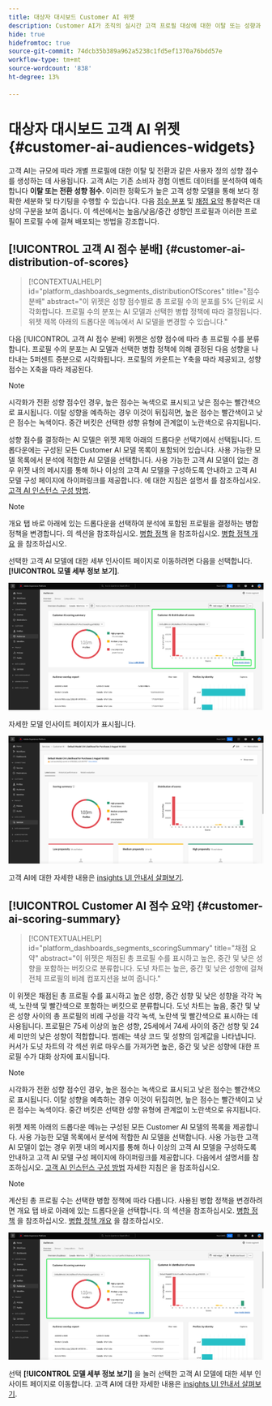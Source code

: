 ```yaml
---
title: 대상자 대시보드 Customer AI 위젯
description: Customer AI가 조직의 실시간 고객 프로필 대상에 대한 이탈 또는 성향과 관련된 중요한 통찰력을 제공하는 방법을 알아봅니다.
hide: true
hidefromtoc: true
source-git-commit: 74dcb35b389a962a5238c1fd5ef1370a76bdd57e
workflow-type: tm+mt
source-wordcount: '838'
ht-degree: 13%

---
```


# 대상자 대시보드 고객 AI 위젯 {#customer-ai-audiences-widgets}

고객 AI는 규모에 따라 개별 프로필에 대한 이탈 및 전환과 같은 사용자 정의 성향 점수를 생성하는 데 사용됩니다. 고객 AI는 기존 소비자 경험 이벤트 데이터를 분석하여 예측합니다 **이탈 또는 전환 성향 점수**. 이러한 정확도가 높은 고객 성향 모델을 통해 보다 정확한 세분화 및 타기팅을 수행할 수 있습니다. 다음 [점수 분포](#customer-ai-distribution-of-scores) 및 [채점 요약](#customer-ai-scoring-summary) 통찰력은 대상의 구분을 보여 줍니다. 이 섹션에서는 높음/낮음/중간 성향인 프로필과 이러한 프로필이 프로필 수에 걸쳐 배포되는 방법을 강조합니다.

<!-- 
THe links when required
* [[!UICONTROL Customer AI scoring summary]](#customer-ai-scoring-summary)
* [[!UICONTROL Customer AI distribution of scores]](#customer-ai-distribution-of-scores) 
-->

## [!UICONTROL 고객 AI 점수 분배] {#customer-ai-distribution-of-scores}

>[!CONTEXTUALHELP]
>id="platform_dashboards_segments_distributionOfScores"
>title="점수 분배"
>abstract="이 위젯은 성향 점수별로 총 프로필 수의 분포를 5% 단위로 시각화합니다. 프로필 수의 분포는 AI 모델과 선택한 병합 정책에 따라 결정됩니다. 위젯 제목 아래의 드롭다운 메뉴에서 AI 모델을 변경할 수 있습니다."

다음 [!UICONTROL 고객 AI 점수 분배] 위젯은 성향 점수에 따라 총 프로필 수를 분류합니다. 프로필 수의 분포는 AI 모델과 선택한 병합 정책에 의해 결정된 다음 성향을 나타내는 5퍼센트 증분으로 시각화됩니다. 프로필의 카운트는 Y축을 따라 제공되고, 성향 점수는 X축을 따라 제공된다.

>[!NOTE]
>
>시각화가 전환 성향 점수인 경우, 높은 점수는 녹색으로 표시되고 낮은 점수는 빨간색으로 표시됩니다. 이탈 성향을 예측하는 경우 이것이 뒤집히면, 높은 점수는 빨간색이고 낮은 점수는 녹색이다. 중간 버킷은 선택한 성향 유형에 관계없이 노란색으로 유지됩니다.

성향 점수를 결정하는 AI 모델은 위젯 제목 아래의 드롭다운 선택기에서 선택됩니다. 드롭다운에는 구성된 모든 Customer AI 모델 목록이 포함되어 있습니다. 사용 가능한 모델 목록에서 분석에 적합한 AI 모델을 선택합니다. 사용 가능한 고객 AI 모델이 없는 경우 위젯 내의 메시지를 통해 하나 이상의 고객 AI 모델을 구성하도록 안내하고 고객 AI 모델 구성 페이지에 하이퍼링크를 제공합니다. 에 대한 지침은 설명서 를 참조하십시오. [고객 AI 인스턴스 구성 방법](../../intelligent-services/customer-ai/user-guide/configure.md).

>[!NOTE]
>
>개요 탭 바로 아래에 있는 드롭다운을 선택하여 분석에 포함된 프로필을 결정하는 병합 정책을 변경합니다. 의 섹션을 참조하십시오. [병합 정책](#merge-policies) 을 참조하십시오. [병합 정책 개요](../../profile/merge-policies/overview.md) 을 참조하십시오.

선택한 고객 AI 모델에 대한 세부 인사이트 페이지로 이동하려면 다음을 선택합니다. **[!UICONTROL 모델 세부 정보 보기]**.

![을 사용하는 Experience Platform 대상 대시보드 [!UICONTROL 고객 AI 점수 분배] 위젯 및 [!UICONTROL 모델 세부 정보 보기] 강조 표시됨.](../images/segments/customer-ai-distribution-of-scores.png)

자세한 모델 인사이트 페이지가 표시됩니다.

![고객 AI에 대한 인사이트 페이지.](../images/profiles/customer-ai-insights-page.png)

고객 AI에 대한 자세한 내용은 [insights UI 안내서 살펴보기](../../intelligent-services/customer-ai/user-guide/discover-insights.md).

## [!UICONTROL Customer AI 점수 요약] {#customer-ai-scoring-summary}

>[!CONTEXTUALHELP]
>id="platform_dashboards_segments_scoringSummary"
>title="채점 요약"
>abstract="이 위젯은 채점된 총 프로필 수를 표시하고 높은, 중간 및 낮은 성향을 포함하는 버킷으로 분류합니다. 도넛 차트는 높은, 중간 및 낮은 성향에 걸쳐 전체 프로필의 비례 컴포지션을 보여 줍니다."

이 위젯은 채점된 총 프로필 수를 표시하고 높은 성향, 중간 성향 및 낮은 성향을 각각 녹색, 노란색 및 빨간색으로 포함하는 버킷으로 분류합니다. 도넛 차트는 높음, 중간 및 낮은 성향 사이의 총 프로필의 비례 구성을 각각 녹색, 노란색 및 빨간색으로 표시하는 데 사용됩니다. 프로필은 75세 이상의 높은 성향, 25세에서 74세 사이의 중간 성향 및 24세 미만의 낮은 성향이 적합합니다. 범례는 색상 코드 및 성향의 임계값을 나타냅니다. 커서가 도넛 차트의 각 섹션 위로 마우스를 가져가면 높은, 중간 및 낮은 성향에 대한 프로필 수가 대화 상자에 표시됩니다.

>[!NOTE]
>
>시각화가 전환 성향 점수인 경우, 높은 점수는 녹색으로 표시되고 낮은 점수는 빨간색으로 표시됩니다. 이탈 성향을 예측하는 경우 이것이 뒤집히면, 높은 점수는 빨간색이고 낮은 점수는 녹색이다. 중간 버킷은 선택한 성향 유형에 관계없이 노란색으로 유지됩니다.

위젯 제목 아래의 드롭다운 메뉴는 구성된 모든 Customer AI 모델의 목록을 제공합니다. 사용 가능한 모델 목록에서 분석에 적합한 AI 모델을 선택합니다. 사용 가능한 고객 AI 모델이 없는 경우 위젯 내의 메시지를 통해 하나 이상의 고객 AI 모델을 구성하도록 안내하고 고객 AI 모델 구성 페이지에 하이퍼링크를 제공합니다. 다음에서 설명서를 참조하십시오. [고객 AI 인스턴스 구성 방법](../../intelligent-services/customer-ai/user-guide/configure.md) 자세한 지침은 을 참조하십시오.

>[!NOTE]
>
>계산된 총 프로필 수는 선택한 병합 정책에 따라 다릅니다. 사용된 병합 정책을 변경하려면 개요 탭 바로 아래에 있는 드롭다운을 선택합니다. 의 섹션을 참조하십시오. [병합 정책](#merge-policies) 을 참조하십시오. [병합 정책 개요](../../profile/merge-policies/overview.md) 을 참조하십시오.

![Customer AI 점수 요약 위젯이 강조 표시된 Experience Platform 대상 대시보드입니다.](../images/segments/customer-ai-scoring-summary.png)

선택 **[!UICONTROL 모델 세부 정보 보기]** 을 눌러 선택한 고객 AI 모델에 대한 세부 인사이트 페이지로 이동합니다. 고객 AI에 대한 자세한 내용은 [insights UI 안내서 살펴보기](../../intelligent-services/customer-ai/user-guide/discover-insights.md).
